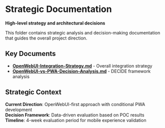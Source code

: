 # Strategic Documentation

**High-level strategy and architectural decisions**

This folder contains strategic analysis and decision-making documentation that guides the overall project direction.

## Key Documents

- **[OpenWebUI-Integration-Strategy.md](./OpenWebUI-Integration-Strategy.md)** - Overall integration strategy
- **[OpenWebUI-vs-PWA-Decision-Analysis.md](./OpenWebUI-vs-PWA-Decision-Analysis.md)** - DECIDE framework analysis

## Strategic Context
**Current Direction**: OpenWebUI-first approach with conditional PWA development  
**Decision Framework**: Data-driven evaluation based on POC results  
**Timeline**: 4-week evaluation period for mobile experience validation